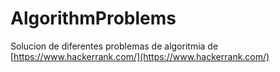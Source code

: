 # AlgorithmProblems
Solucion de diferentes problemas de algoritmia de [https://www.hackerrank.com/](https://www.hackerrank.com/)
